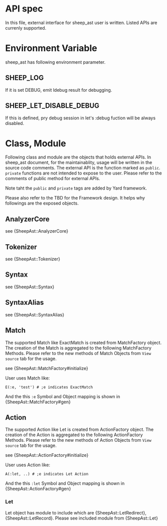 # API spec

In this file, external interface for sheep_ast user is written.
Listed APIs are currenly supported.

# Environment Variable

sheep_ast has following environment parameter.

## SHEEP_LOG

If it is set DEBUG, emit ldebug result for debugging.

## SHEEP_LET_DISABLE_DEBUG

If this is defined, pry debug session in let's :debug fuction will be always disabled.

# Class, Module

Following class and module are the objects that holds external APIs.
In sheep_ast document, for the maintainablity, usage will be written in the source code comments.
The external API is the function marked as `public`.
`private` functions are not intended to expose to the user.
Please refer to the comments of public method for external APIs.

Note taht the `public` and `private` tags are added by Yard framework.

Please also refer to the TBD for the Framework design.
It helps why followings are the exposed objects.

## AnalyzerCore

see {SheepAst::AnalyzerCore}

## Tokenizer

see {SheepAst::Tokenizer}

## Syntax

see {SheepAst::Syntax}

## SyntaxAlias

see {SheepAst::SyntaxAlias}

## Match

The supported Match like ExactMatch is created from MatchFactory object.
The creation of the Match is aggregated to the following MatchFactory Methods.
Please refer to the new methods of Match Objects from `View source` tab for the usage.

see {SheepAst::MatchFactory#initialize}

User uses Match like:

```
E(:e, 'test') # ;e indicates ExactMatch
```

And the this `:e` Symbol and Object mapping is shown in {SheepAst::MatchFactory#gen}

## Action

The supported Action like Let is created from ActionFactory object.
The creation of the Action is aggregated to the following ActionFactory Methods.
Please refer to the new methods of Action Objects from `View source` tab for the usage.

see {SheepAst::ActionFactory#initialize}

User uses Action like:

```
A(:let, ..) # ;e indicates Let Action
```

And the this `:let` Symbol and Object mapping is shown in {SheepAst::ActionFactory#gen}

### Let

Let object has module to include which are {SheepAst::LetRedirect}, {SheepAst::LetRecord}. Please see included module from {SheepAst::Let}

